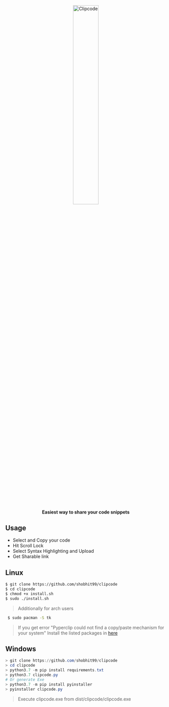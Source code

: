 <div align="center">
  <a href="clipco.de"><img src="https://i.imgur.com/qvolQzy.png" alt="Clipcode" width="40%" height="40%"></a><h4 align="center">Easiest way to share your code snippets</h4>
</div>

## Usage
+ Select and Copy your code
+ Hit Scroll Lock
+ Select Syntax Highlighting and Upload
+ Get Sharable link

##  Linux
```bash
$ git clone https://github.com/shobhit99/clipcode
$ cd clipcode
$ chmod +x install.sh
$ sudo ./install.sh
```
> Additionally for arch users
```bash
 $ sudo pacman -S tk
```
> If you get error "Pyperclip could not find a copy/paste mechanism for your system" Install the listed packages in [here](https://pyperclip.readthedocs.io/en/latest/introduction.html#not-implemented-error) 

##  Windows
```powershell
> git clone https://github.com/shobhit99/clipcode
> cd clipcode
> python3.7 -m pip install requirements.txt
> python3.7 clipcode.py
# Or generate Exe
> python3.7 -m pip install pyinstaller
> pyinstaller clipcode.py
```
> Execute clipcode.exe from dist/clipcode/clipcode.exe

